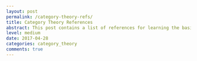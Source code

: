 ```yaml
---
layout: post
permalink: /category-theory-refs/
title: Category Theory References 
abstract: This post contains a list of references for learning the basics of category theory and its applications to computer science.
level: medium 
date: 2017-04-28
categories: category_theory 
comments: true
---
```



